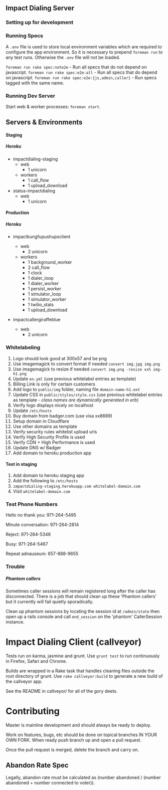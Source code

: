 ## Impact Dialing Server

### Setting up for development



### Running Specs

A `.env` file is used to store local environment variables which are required to configure the app environment. So it is necessary to prepend `foreman run` to any test runs. Otherwise the `.env` file will not be loaded.

`foreman run rake spec:note2e` - Run all specs that do not depend on javascript.
`foreman run rake spec:e2e:all` - Run all specs that do depend on javascript.
`foreman run rake spec:e2e:{js,admin,caller}` - Run specs tagged with the same name.

### Running Dev Server

Start web & worker processes: `foreman start`.

## Servers & Environments

#### Staging

##### Heroku

- impactdialing-staging
  - web
      - 1 unicorn
  - workers
      - 1 call\_flow
      - 1 upload\_download
- status-impactdialing
  - web
      - 1 unicorn

#### Production

##### Heroku

- impactkungfupushupsclient
  - web
      - 2 unicorn
  - workers
      - 1 background\_worker
      - 2 call\_flow
      - 1 clock
      - 1 dialer\_loop
      - 1 dialer\_worker
      - 1 persist\_worker
      - 1 simulator\_loop
      - 1 simulator\_worker
      - 1 twilio\_stats
      - 1 upload\_download

- impactcallergiraffeblue
  - web
    - 2 unicorn

### Whitelabeling

1. Logo should look good at 300x57 and be png
  1. Use imagemagick to convert format if needed `convert img.jpg img.png`
  1. Use imagemagick to resize if needed `convert img.png -resize xx% img-h1.png`
1. Update `en.yml` (use previous whitelabel entries as template)
  1. Billing Link is only for certain customers
1. Add logo to `public/img` folder, naming file `domain-name-h1.ext`
1. Update CSS in `public/styles/style.css` (use previous whitelabel entries as template - *class names are dynamically generated in erb*)
1. Verify logo displays nicely on localhost
  1. Update `/etc/hosts`
1. Buy domain from badger.com (use visa xx8669)
1. Setup domain in Cloudflare
  1. Use other domains as template
  1. Verify security rules whitelist upload urls
  1. Verify High Security Profile is used
  1. Verify CDN + High Performance is used
  1. Update DNS w/ Badger
1. Add domain to heroku production app

#### Test in staging

1. Add domain to heroku staging app
1. Add the following to `/etc/hosts`
  1. `impactdialing-staging.herokuapp.com whitelabel-domain.com`
1. Visit `whitelabel-domain.com`

### Test Phone Numbers

Hello no thank you: 971-264-5495

Minute conversation: 971-264-2814

Reject: 971-264-5346

Busy: 971-264-5467

Repeat adnauseum: 657-888-9655

### Trouble

##### Phantom callers

Sometimes caller sessions will remain registered long after the caller has disconnected. There is a job that should clean up these 'Phantom callers' but it currently will fail quietly sporadically.

Clean up phantom sessions by locating the session id at `/admin/state` then open up a rails console and call `end_session` on the 'phantom' CallerSession instance.

# Impact Dialing Client (callveyor)

Tests run on karma, jasmine and grunt. Use `grunt test` to run continuously in Firefox, Safari and Chrome.

Builds are wrapped in a Rake task that handles cleaning files outside the root directory of grunt. Use `rake callveyor:build` to generate a new build of the callveyor app.

See the README in callveyor/ for all of the gory deets.

# Contributing

Master is mainline development and should always be ready to deploy.

Work on features, bugs, etc should be done on topical branches IN YOUR OWN FORK. When ready push branch up and open a pull request.

Once the pull request is merged, delete the branch and carry on.

## Abandon Rate Spec

Legally, abandon rate must be calculated as (number abandoned / (number abandoned + number connected to voter)).
